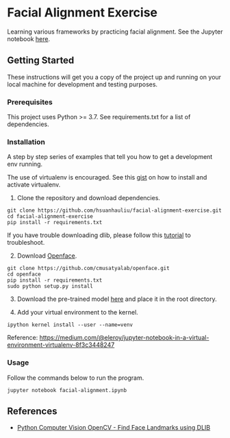 # Facial Alignment Exercise

Learning various frameworks by practicing facial alignment. See the Jupyter notebook [here](https://github.com/hsuanhauliu/facial-alignment-exercise/blob/master/facial-alignment.ipynb).

## Getting Started

These instructions will get you a copy of the project up and running on your local machine for development and testing purposes.

### Prerequisites

This project uses Python >= 3.7. See requirements.txt for a list of dependencies.

### Installation

A step by step series of examples that tell you how to get a development env running.

The use of virtualenv is encouraged. See this [gist](https://gist.github.com/hsuanhauliu/1b1fed24baa1cbb6d2d191e8ea85b8ec) on how to install and activate virtualenv.

1. Clone the repository and download dependencies.

```
git clone https://github.com/hsuanhauliu/facial-alignment-exercise.git
cd facial-alignment-exercise
pip install -r requirements.txt
```

If you have trouble downloading dlib, please follow this [tutorial](https://www.pyimagesearch.com/2017/03/27/how-to-install-dlib/) to troubleshoot.

2. Download [Openface](https://github.com/cmusatyalab/openface).

```
git clone https://github.com/cmusatyalab/openface.git
cd openface
pip install -r requirements.txt
sudo python setup.py install
```

3. Download the pre-trained model [here](dlib.net/files/shape_predictor_68_face_landmarks.dat.bz2) and place it in the root directory.

4. Add your virtual environment to the kernel.

```
ipython kernel install --user --name=venv
```

Reference: https://medium.com/@eleroy/jupyter-notebook-in-a-virtual-environment-virtualenv-8f3c3448247


### Usage

Follow the commands below to run the program.

```
jupyter notebook facial-alignment.ipynb
```

## References

- [Python Computer Vision OpenCV - Find Face Landmarks using DLIB](https://www.youtube.com/watch?v=ujYc-3na6XU)
